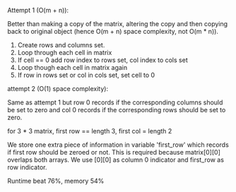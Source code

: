 Attempt 1 (O(m + n)):

Better than making a copy of the matrix, altering the copy and then copying back to original object (hence O(m + n)
space complexity, not O(m * n)).

1. Create rows and columns set.
2. Loop through each cell in matrix
3. If cell == 0 add row index to rows set, col index to cols set
4. Loop though each cell in matrix again
5. If row in rows set or col in cols set, set cell to 0

attempt 2 (O(1) space complexity):

Same as attempt 1 but row 0 records if the corresponding columns should be set to zero and col 0 records if the
corresponding rows should be set to zero.

for 3 * 3 matrix, first row == length 3, first col = length 2

We store one extra piece of information in variable 'first_row' which records if first row should be zeroed or not. This
is required because matrix[0][0] overlaps both arrays. We use [0][0] as column 0 indicator and first_row as row
indicator.

Runtime beat 76%, memory 54%

